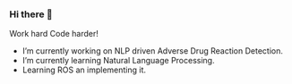 ### Hi there 👋

Work hard Code harder!

-  I’m currently working on NLP driven Adverse Drug Reaction Detection.
-  I’m currently learning Natural Language Processing.
-  Learning ROS an implementing it.
